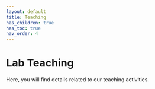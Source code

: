 ```yaml
---
layout: default
title: Teaching
has_children: true
has_toc: true
nav_order: 4
---
```


# Lab Teaching

Here, you will find details related to our teaching activities.
